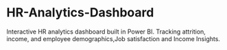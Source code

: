 # HR-Analytics-Dashboard
Interactive HR analytics dashboard built in Power BI. Tracking attrition, income, and employee demographics,Job satisfaction and Income  Insights.
